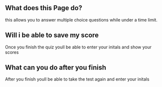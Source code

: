 ## What does this Page do?

this allows you to answer multiple choice questions while under a time limit.

## Will i be able to save my score

Once you finish the quiz youll be able to enter your initals and show your scores

## What can you do after you finish

After you finish youll be able to take the test again and enter your initals
